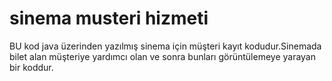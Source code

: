 # sinema musteri hizmeti
BU kod java üzerinden yazılmış sinema için müşteri kayıt kodudur.Sinemada bilet alan müşteriye yardımcı olan ve sonra bunları görüntülemeye yarayan bir koddur.
